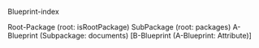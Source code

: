 Blueprint-index

Root-Package (root: isRootPackage)
    SubPackage (root: packages)
        A-Blueprint (Subpackage: documents)
            [B-Blueprint (A-Blueprint: Attribute)]
